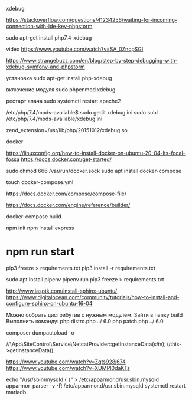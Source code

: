 xdebug

https://stackoverflow.com/questions/41234256/waiting-for-incoming-connection-with-ide-key-phpstorm

sudo apt-get install php7.4-xdebug

video https://www.youtube.com/watch?v=SA_0ZncpSGI

https://www.strangebuzz.com/en/blog/step-by-step-debugging-with-xdebug-symfony-and-phpstorm


установка
sudo apt-get install php-xdebug

включение модуля
sudo phpenmod xdebug


рестарт апача
sudo systemctl restart apache2


/etc/php/7.4/mods-available$ sudo gedit xdebug.ini
sudo subl /etc/php/7.4/mods-available/xdebug.ini

zend_extension=/usr/lib/php/20151012/xdebug.so




docker

https://linuxconfig.org/how-to-install-docker-on-ubuntu-20-04-lts-focal-fossa
https://docs.docker.com/get-started/

sudo chmod 666 /var/run/docker.sock
sudo apt  install docker-compose

touch docker-compose.yml

https://docs.docker.com/compose/compose-file/

https://docs.docker.com/engine/reference/builder/

docker-compose build




npm init
npm install express


npm run start
============================================================



pip3 freeze > requirements.txt
pip3 install -r requirements.txt





sudo apt install pipenv
pipenv run pip3 freeze > requirements.txt


http://www.iasptk.com/install-sphinx-ubuntu/
https://www.digitalocean.com/community/tutorials/how-to-install-and-configure-sphinx-on-ubuntu-16-04




Можно собрать дистрибутив с нужным модулем.
Зайти в папку build
Выполнить команду:
php distro.php ../ 6.0
php patch.php ../ 6.0



composer dumpautoload -o


//\App\SiteControl\Service\NetcatProvider::getInstanceData($site);
//$this->getInstanceData();
 



https://www.youtube.com/watch?v=Zqts928j674
https://www.youtube.com/watch?v=XUMPI0daKTs 


echo "/usr/sbin/mysqld { }" > /etc/apparmor.d/usr.sbin.mysqld
apparmor_parser -v -R /etc/apparmor.d/usr.sbin.mysqld
systemctl restart mariadb
